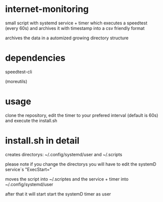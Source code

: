# internet-monitoring
small script with systemd service + timer which executes a speedtest (every 60s) and archives it with timestamp into a csv friendly format

archives the data in a automized growing directory structure

# dependencies
speedtest-cli

(moreutils)

# usage
clone the repository, edit the timer to your prefered interval (default is 60s) and execute the install.sh

# install.sh in detail
creates directorys: ~/.config/systemd/user and ~/.scripts 

please note if you change the directorys you will have to edit the systemD service´s "ExecStart="

moves the script into ~/.scriptes and the service + timer into ~/.config/systemd/user

after that it will start start the systemD timer as user
